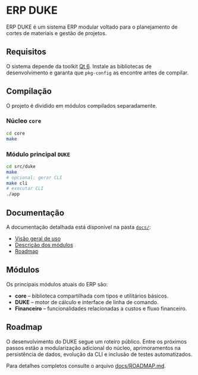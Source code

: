 # ERP DUKE

ERP DUKE é um sistema ERP modular voltado para o planejamento de cortes de materiais e gestão de projetos.

## Requisitos

O sistema depende da toolkit [Qt 6](https://www.qt.io/qt-6).
Instale as bibliotecas de desenvolvimento e garanta que `pkg-config`
as encontre antes de compilar.

## Compilação

O projeto é dividido em módulos compilados separadamente.

### Núcleo `core`

```sh
cd core
make
```

### Módulo principal `DUKE`

```sh
cd src/duke
make
# opcional: gerar CLI
make cli
# executar CLI
./app
```

## Documentação

A documentação detalhada está disponível na pasta [`docs/`](docs/):

- [Visão geral de uso](docs/USAGE.md)
- [Descrição dos módulos](docs/MODULES.md)
- [Roadmap](docs/ROADMAP.md)

## Módulos

Os principais módulos atuais do ERP são:

- **core** – biblioteca compartilhada com tipos e utilitários básicos.
- **DUKE** – motor de cálculo e interface de linha de comando.
- **Financeiro** – funcionalidades relacionadas a custos e fluxo financeiro.

## Roadmap

O desenvolvimento do DUKE segue um roteiro público. Entre os próximos passos estão a modularização adicional do núcleo, aprimoramentos na persistência de dados, evolução da CLI e inclusão de testes automatizados.

Para detalhes completos consulte o arquivo [docs/ROADMAP.md](docs/ROADMAP.md).

